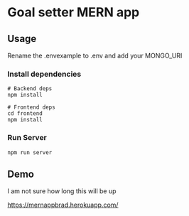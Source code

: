 # Goal setter MERN app

## Usage

Rename the .envexample to .env and add your MONGO_URI

### Install dependencies

```
# Backend deps
npm install

# Frontend deps
cd frontend
npm install
```

### Run Server

```
npm run server
```

## Demo

I am not sure how long this will be up

https://mernappbrad.herokuapp.com/
